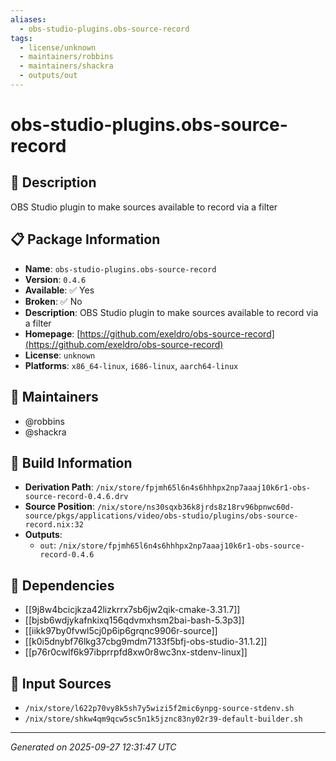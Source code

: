 ```yaml
---
aliases:
  - obs-studio-plugins.obs-source-record
tags:
  - license/unknown
  - maintainers/robbins
  - maintainers/shackra
  - outputs/out
---
```


# obs-studio-plugins.obs-source-record

## 📝 Description

OBS Studio plugin to make sources available to record via a filter

## 📋 Package Information

- **Name**: `obs-studio-plugins.obs-source-record`
- **Version**: `0.4.6`
- **Available**: ✅ Yes
- **Broken**: ✅ No
- **Description**: OBS Studio plugin to make sources available to record via a filter
- **Homepage**: [https://github.com/exeldro/obs-source-record](https://github.com/exeldro/obs-source-record)
- **License**: `unknown`
- **Platforms**: `x86_64-linux`, `i686-linux`, `aarch64-linux`
## 👥 Maintainers

- @robbins
- @shackra


## 🔧 Build Information

- **Derivation Path**: `/nix/store/fpjmh65l6n4s6hhhpx2np7aaaj10k6r1-obs-source-record-0.4.6.drv`
- **Source Position**: `/nix/store/ns30sqxb36k8jrds8z18rv96bpnwc60d-source/pkgs/applications/video/obs-studio/plugins/obs-source-record.nix:32`
- **Outputs**:
  - `out`:  `/nix/store/fpjmh65l6n4s6hhhpx2np7aaaj10k6r1-obs-source-record-0.4.6`

## 🔗 Dependencies

- [[9j8w4bcicjkza42lizkrrx7sb6jw2qik-cmake-3.31.7]]
- [[bjsb6wdjykafnkixq156qdvmxhsm2bai-bash-5.3p3]]
- [[iikk97by0fvwl5cj0p6ip6grqnc9906r-source]]
- [[k0i5dnybf76lkg37cbg9mdm7133f5bfj-obs-studio-31.1.2]]
- [[p76r0cwlf6k97ibprrpfd8xw0r8wc3nx-stdenv-linux]]

## 📁 Input Sources

- `/nix/store/l622p70vy8k5sh7y5wizi5f2mic6ynpg-source-stdenv.sh`
- `/nix/store/shkw4qm9qcw5sc5n1k5jznc83ny02r39-default-builder.sh`

---
*Generated on 2025-09-27 12:31:47 UTC*
